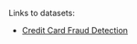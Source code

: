 Links to datasets:
- [Credit Card Fraud Detection](https://www.kaggle.com/datasets/mlg-ulb/creditcardfraud/data)